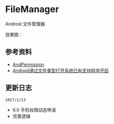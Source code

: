 # FileManager
Android 文件管理器



效果图：



## 参考资料
- [AndPermission](https://github.com/yanzhenjie/AndPermission)
- [Android通过文件类型打开系统已有支持程序开启](http://www.jianshu.com/p/b075ef5a9ff9)


## 更新日志

`2017/1/13`

- 6.0 手机权限动态申请
- 完善逻辑


